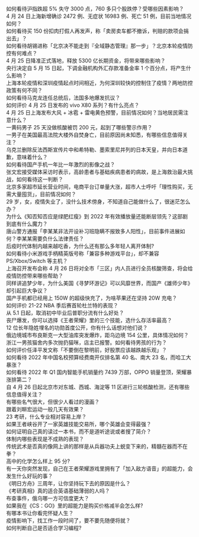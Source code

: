 如何看待沪指跌超 5% 失守 3000 点，760 多只个股跌停？受哪些因素影响？  
4 月 24 日上海新增确诊 2472 例、无症状 16983 例、死亡 51 例，目前当地情况如何？  
如何看待买 150 份扣肉打假人再发声，称「卖房卖车都不撤诉，判赔的款项会捐出去」？  
如何看待胡锡进称「北京决不能走到『全域静态管理』那一步」？北京本轮疫情防控有何难点？  
4 月 25 日降准正式落地，释放 5300 亿长期资金，将带来哪些影响？  
央行决定自 5 月 15 日起，下调金融机构外汇存款准备金率 1 个百分点，将产生什么影响？  
上海本轮疫情和深圳疫情起点时间相近，为何深圳较快的控制住了疫情？两地防控政策有何不同？  
如何看待马克龙连任总统后，法国多地爆发抗议？  
如何评价 4 月 25 日发布的 vivo X80 系列？有什么亮点？  
4 月 25 日上海发布大风 + 冰雹 + 雷电黄色预警，目前情况如何？当地居民需注意什么？  
一黄码男子 25 天没做核酸被罚 200 元，起到了哪些警示作用？  
一男子在美国最高法院大楼外自焚身亡，目前原因尚未知悉，有哪些信息值得关注？  
乌克兰删除反法西斯宣传片中和希特勒、墨索里尼并列的日本天皇，并向日本道歉，意味着什么？  
如何看待国产手机一年比一年激烈的影像之战？  
张文宏接受媒体采访时表示，高龄患者与基础疾病患者的病故，是上海救治最大挑战，如何看待这一判断？  
北京多家超市延长营业时间，电商平台订单量大涨，超市人士呼吁「理性购买，无需大量囤货」，目前情况如何？  
29 岁，女，疫情失业了，没什么技术傍身，不知道自己能做什么了，很迷茫怎么办？  
为什么《知否知否应是绿肥红瘦》到 2022 年有效播放量还能断层领先？这部剧到底有什么魔力？  
唐山警方通报「李某某非法开设补习班隐瞒不报致多人阳性」，目前事件进展如何？李某某需要负什么法律责任？  
后疫时代体制内越来越吃香，为什么还有那么多年轻人离开体制?  
如何看待小米游戏手柄精英版号称「兼容多种游戏平台」，却不兼容 PS/Xbox/Switch 等主机？  
上海召开发布会称 4 月 26 日将对全市「三区」内人员进行全员核酸筛查，将会给疫情防控带来哪些帮助？  
同样讲追梦少年，为什么美国《寻梦环游记》可以风靡世界，而国产《雄师少年》却引起巨大争议？  
国产手机都已经用上 150W 的超级快充了，为啥苹果还在坚持 20W 充电？  
如何评价 21-22 NBA 季后赛首轮杜兰特的表现？  
从 5.1 日起，取消初中毕业后普职分流有什么好处？  
丧尸爆发，你可以选择《王者荣耀》里的三个技能，选什么存活率最高？  
12 位长年隐姓埋名的功勋首度公开，你有什么话想对他们说？  
俄边境城市布良斯克一大型油库突发爆炸，距乌边境 154 公里，具体情况如何？  
浙江一男孩猫舍内多次抛扔猫咪，店主已报警。如何看待男孩的行为？  
如何评价任泽平发文称「不要倒在黎明前，好股票应该越跌越乐观」？  
如何看待 2022 年中国名校预算经费南开仅排名第 40 名、南大 23 名，而哈工大暴涨？  
如何看待 2022 年 Q1 国内智能手机销量约 7439 万部，OPPO 销量登顶，荣耀暴涨排第二？  
自 4 月 26 日起北京市对东城、西城、海淀等 11 区进行三轮核酸检测，还有哪些信息值得关注？  
有哪些名气很大，但很少人看过的漫画？  
跟着刘畊宏运动一般几天有效果？  
23 考研，什么专业相对容易上岸？  
如果王者峡谷开了一家英雄技能交易所，哪个英雄会变得最强？  
如何证明自己真的读过一本书，而不是道听途说或者搜了简介？  
体制内哪些表现是不成熟的表现？  
传统武术是否真的像网上讲的那样是从兵器功夫上蜕变下来的，精髓在器而不在拳？  
高中的化学怎么样上 95 分?  
有一天你突然发现，自己在王者荣耀游戏里拥有了「加入敌方语音」的超能力，会发生什么好玩的事？  
《明日方舟》三周年，让你坚持玩下去的原因是什么？  
《考研真相》真的适合英语基础薄弱的人吗？  
布查事件，俄乌哪一方可信度更大？  
如果我在《CS：GO》里的超能力是购买价格减半会怎么样?  
有哪本书让你看完怀疑人生？  
疫情影响下，找工作一段时间了，要不要先随便将就？  
如何判断自己是否适合学习编程?  

